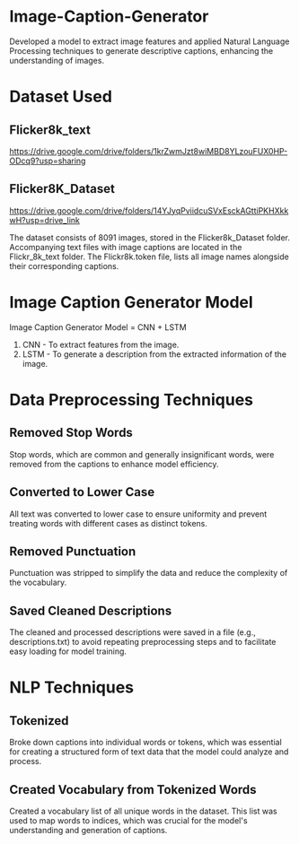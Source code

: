 # Image-Caption-Generator
Developed a model to extract image features and applied Natural Language  Processing techniques to generate descriptive captions, enhancing the understanding of images.

# Dataset Used
## Flicker8k_text 
https://drive.google.com/drive/folders/1krZwmJzt8wiMBD8YLzouFUX0HP-ODcq9?usp=sharing
## Flicker8K_Dataset
https://drive.google.com/drive/folders/14YJyqPviidcuSVxEsckAGttiPKHXkkwH?usp=drive_link

The dataset consists of 8091 images, stored in the Flicker8k_Dataset folder. Accompanying text files with image captions are located in the Flickr_8k_text folder. The Flickr8k.token file, lists all image names alongside their corresponding captions. 

# Image Caption Generator Model 
Image Caption Generator Model = CNN + LSTM

1. CNN - To extract features from the image.
2. LSTM - To generate a description from the extracted information of the image.

# Data Preprocessing Techniques
## Removed Stop Words
Stop words, which are common and generally insignificant words, were removed from the captions to enhance model efficiency.

## Converted to Lower Case
All text was converted to lower case to ensure uniformity and prevent treating words with different cases as distinct tokens.

## Removed Punctuation
Punctuation was stripped to simplify the data and reduce the complexity of the vocabulary.

## Saved Cleaned Descriptions
The cleaned and processed descriptions were saved in a file (e.g., descriptions.txt) to avoid repeating preprocessing steps and to facilitate easy loading for model training.

# NLP Techniques
## Tokenized
Broke down captions into individual words or tokens, which was essential for creating a structured form of text data that the model could analyze and process.

## Created Vocabulary from Tokenized Words
Created a vocabulary list of all unique words in the dataset. This list was used to map words to indices, which was crucial for the model's understanding and generation of captions.
